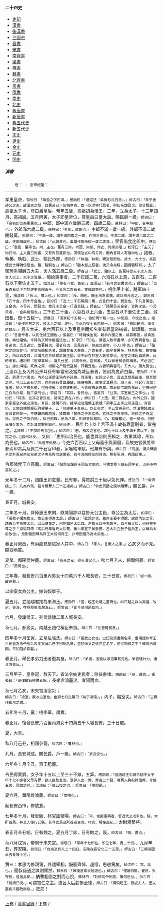  



#### 二十四史

*   [史記](../a01/a01.md)
*   [漢書](../a02/a02.md)
*   [後漢書](../a03/a03.md)
*   [三國志](../a04/a04.md)
*   [晉書](../a05/a05.md)
*   [宋書](../a06/a06.md)
*   [南齊書](../a07/a07.md)
*   [梁書](../a08/a08.md)
*   [陳書](../a09/a09.md)
*   [魏書](../a10/a10.md)
*   [北齊書](../a11/a11.md)
*   [周書](../a12/a12.md)
*   [隋書](../a13/a13.md)
*   [南史](../a14/a14.md)
*   [北史](../a15/a15.md)
*   [舊唐書](../a16/a16.md)
*   [新唐書](../a17/a17.md)
*   [舊五代史](../a18/a18.md)
*   [新五代史](../a19/a19.md)
*   [宋史](../a20/a20.md)
*   [遼史](../a21/a21.md)
*   [金史](../a22/a22.md)
*   [元史](../a23/a23.md)
*   [明史](../a24/a24.md)


##### 漢書
　　 `卷二 ‧ 惠帝紀第二`

* * *

孝惠皇帝，`荀悅曰：「諱盈之字曰滿。」應劭曰：「禮謚法『柔質慈民曰惠』。」師古曰：「孝子善述父之志，故漢家之謚，自惠帝巳下皆稱孝也。臣下以滿字代盈者，則知帝諱盈也。他皆類此。」`高祖太子也，母曰呂皇后。帝年五歲，高祖初為漢王。二年，立為太子。十二年四月，高祖崩。五月丙寅，太子即皇帝位，尊皇后曰皇太后。賜民爵一級。`師古曰：「帝初即位為恩惠也。」`中郎、郎中滿六歲爵三級，四歲二級。`蘇林曰：「中郎，省中郎也。」`外郎滿六歲二級。`蘇林曰：「外郎，散郎也。」`中郎不滿一歲一級。外郎不滿二歲賜錢萬。`張晏曰：「不滿一歲，謂不滿四歲之一歲，作郎三歲也。不滿二歲，謂不滿六歲之二歲，作郎四歲也。」師古曰：「此說非也。直謂作郎未經一歲二歲耳。」`宦官尚食比郎中。`應劭曰：「宦官，閽寺也。尚，主也。舊有五尚。尚冠、尚帳、尚衣、尚席亦是。」如淳曰：「主天子物曰尚，主文書曰尚書，又有尚符璽郎也。漢儀注省中有五尚，而內官婦人有諸尚也。」`謁者、執楯、執戟、武士、騶比外郎。`應劭曰：「執楯、執戟，親近陛衞也。武士，力士也，高祖使武士縛韓信是也。騶，騶騎也。」師古曰：「騶本廄之馭者，後又令為騎，因謂騶騎耳。」`太子御驂乘賜爵五大夫，舍人滿五歲二級。`師古曰：「武士、騶以上，皆舊侍從天子之人也。舍人以上，太子之官屬。」`賜給喪事者，二千石錢二萬，六百石以上萬，五百石、二百石以下至佐史五千。`如淳曰：「律有斗食、佐史。」韋昭曰：「若今曹史書佐也。」師古曰：「自五百石以下至於佐史皆賜五千。今又言二百石者，審備其等也。」`視作厈上者，將軍四十金，`服虔曰：「斥上，壙上也。」如淳曰：「斥，開也。開土地為冢壙，故以開斥言之。」鄭氏曰：「四十金，四十斤金也。」晉灼曰：「近上二千石賜錢二萬，此言四十金，實金也。下凡言黃金，真金也。不言黃，謂錢也。食貨志黃金一斤直萬錢。」師古曰：「諸賜言黃金者，皆與之金。不言黃者，一金與萬錢也。」`二千石二十金，六百石以上六金，五百石以下至佐史二金。減田租，復十五稅一。`鄧展曰：「漢家初十五稅一，儉於周十稅一也。中間廢，今復之也。」如淳曰：「秦作阿房之宮，收太半之賦，遂行，至此乃復十五而稅一。」師古曰：「鄧說是也。復音房目反。」`爵五大夫、吏六百石以上及宦皇帝而知名者有罪當盜械者，皆頌繫。`文穎曰：「言皇帝者，以別仕諸王國也。」張晏曰：「時諸侯治民，新承六國之後，咸慕鄉邑，或貪逸豫，樂仕諸侯，今特為京師作優裕法也。」如淳曰：「知名，謂宦人敎帝書學，亦可表異者也。盜者逃也，恐其逃亡，故著械也。頌者容也，言見寬容，但處曹吏舍，不入𨻼牢也。」師古曰：「諸家之說皆非也。宦皇帝而知名者，謂雖非五大夫爵、六百石吏，而早事惠帝，特為所知，故亦優之，所以云及耳，非謂凡在京師異於諸王國，亦不必在於宦人敎書學也。左官之律起自武帝，此時未有。禮記曰『宦學事師』，謂凡仕宦，非閹寺也。盜械者，凡以罪著械皆得稱焉，不必逃亡也。據山海經，貳負之臣、相柳之尸皆云盜械，其義是也。古者頌與容同。五大夫，第九爵也。」`上造以上及內外公孫耳孫有罪當刑及當為城旦舂者，皆耐為鬼薪白粲。`應劭曰：「上造，爵滿十六者也。內外公孫謂王侯內外孫也。耳孫者，玄孫之子也，言去其曾高益逺，但耳聞之也。今以上造有功勞，內外孫有骨血屬㜕，施德布惠，故事從其輕也。城旦者，旦起行治城；舂者，婦人不豫外徭，但舂作米：皆四歲刑也。今皆就鬼薪白粲。取薪給宗廟為鬼薪，坐擇米使正白為白粲，皆三歲刑也。」李斐曰：「耳孫，曾孫也。」張晏曰：「公孫，宗室侯王之孫也。」晉灼曰：「耳孫，玄孫之曾孫也，諸侯王表在八世。」師古曰：「上造，第二爵名也。內外公孫，國家宗室及外戚之孫也。耳孫，諸說不同。據平紀及諸侯王表說『梁孝王玄孫之耳孫音』。耳音仍。又匈奴傳說握衍朐鞮單于，云『烏維單于耳孫』。以此參之，李云曾孫是也。然漢書諸處又皆云曾孫非一，不應雜兩稱而言。據爾雅『曾孫之子為玄孫，玄孫之子為來孫，來孫之子為昆孫，昆孫之子為仍孫』，從己而數，是為八葉，則與晉說相同。仍、耳聲相近，蓋一號也。但班氏唯存古名，而計其葉數則錯也。㜕音連。」`民年七十以上若不滿十歲有罪當刑者，皆完之。`孟康曰：「不加肉刑髡𩮜也。」師古曰：「若，預及之言也。謂七十以上及不滿十歲以下，皆完之也。𩮜音他計反。」`又曰：「吏所以治民也，能盡其治則民賴之，故重其祿，所以為民也。`師古曰：「為音于偽反。」`今吏六百石以上父母妻子與同居，及故吏甞佩將軍都尉印將兵及佩二千石官印者，家唯給軍賦，他無有所與。`師古曰：「同居，謂父母妻子之外若兄弟及兄弟之子等見與同居業者，若今言同籍及同財也。無有所與，與讀曰豫。」`

令郡諸侯王立高廟。`師古曰：「諸郡及諸侯王國皆立廟也。今書本郡下或有國字者，流俗不曉妄加之。」`

元年冬十二月，趙隱王如意薨。民有罪，得買爵三十級以免死罪。`應劭曰：「一級直錢二千，凡為六萬，若今贖罪入三十疋縑矣。」師古曰：「令出買爵之錢以贖罪。」`賜民爵，戶一級。

春正月，城長安。

二年冬十月，齊悼惠王來朝，獻城陽郡以益魯元公主邑，尊公主為太后。`如淳曰：「張敖子偃為魯王，故公主得為太后。」師古曰：「此說非也。蓋齊王憂不得脫，故從內史之言，請尊公主為齊太后，以母禮事之，用悅媚呂太后耳。若魯元以子為魯王，自合稱太后，何待齊王尊之乎？據張耳傳『高后元年魯元太后薨，後六年宣平侯敖薨，呂太后立敖子偃為王，以母為太后故也』，是則偃因母為齊王太后而得王，非母因偃乃為太后也。」`

春正月癸酉，有兩龍見蘭陵家人井中，`師古曰：「家人，言庶人之家。」`乙亥夕而不見。隴西地震。

夏旱。郃陽侯仲薨。`師古曰：「高帝之兄，吳王濞父也。」`秋七月辛未，相國何薨。`師古曰：「蕭何也。」`

三年春，發長安六百里內男女十四萬六千人城長安，三十日罷。`鄭氏曰：「城一面，故速罷。」`

以宗室女為公主，嫁匈奴單于。

夏五月，立閩越君搖為東海王。`應劭曰：「搖，越王句踐之苗裔也，帥百越之兵助高祖，故封。東海，在吳郡東南濵海云。」師古曰：「即今泉州是其地。」`

六月，發諸侯王、列侯徒隷二萬人城長安。

秋七月，都廄災。南越王趙佗稱臣奉貢。`師古曰：「佗音徒何反。」`

四年冬十月壬寅，立皇后張氏。`師古曰：「張敖之女也。史記及漢書無名字，皇甫謐作帝王世紀皆為惠帝張后及孝文薄后已下別制名焉，至於薄父之徒亦立名字，何從而得之乎？雖欲示博聞，不知陷於穿鑿。」`

春正月，舉民孝弟力田者復其身。`師古曰：「弟者，言能以順道事其兄也。弟音徒計力。復音方目反。」`

三月甲子，皇帝冠，赦天下。省法令妨吏民者；除挾書律。`應劭曰：「挾，藏也。」張晏曰：「秦律敢有挾書者族。」`長樂宮鴻臺災。宜陽雨血。

秋七月乙亥，未央宮凌室災；`師古曰：「凌室，藏冰之室也。豳詩七月之篇曰『納于凌陰』。」`丙子，織室災。`師古曰：「主織作繒帛之處。」`

五年冬十月，靁；桃李華，棗實。

春正月，復發長安六百里內男女十四萬五千人城長安，三十日罷。

夏，大旱。

秋八月己丑，相國參薨。`師古曰：「曹參也。」`

九月，長安城成。賜民爵，戶一級。`師古曰：「家長受也。」`

六年冬十月辛丑，齊王肥薨。

令民得賣爵。女子年十五以上至三十不嫁，五筭。`應劭曰：「國語越王勾踐令國中女子年十七不嫁者父母有罪，欲人民繁息也。漢律人出一筭，筭百二十錢，唯賈人與奴婢倍筭。今使五筭，罪謫之也。」孟康曰：「或云復之也。」師古曰：「應說是。」`

夏六月，舞陽侯噲薨。`師古曰：「樊噲也。」`

起長安西巿，修敖倉。

七年冬十月，發車騎、材官詣滎陽，`師古曰：「車，常擬軍興者，若近代之戍車也。騎，常所養馬，并其人使行充騎，若今武馬及所養者主也。材官，解在高紀。」`太尉灌嬰將。

春正月辛丑朔，日有蝕之。夏五月丁卯，日有蝕之，旣。`師古曰：「旣，盡也。」`

秋八月戊寅，帝崩于未央宮。`臣瓚曰：「帝年十七即位，即位七年，壽二十四。」`九月辛丑，葬安陵。`臣瓚曰：「自崩至葬凡二十四日。安陵在長安北三十五里。」師古曰：「三輔黃圖云去長陵十里。」`

贊曰：孝惠內修親親，外禮宰相，優寵齊悼、趙隱，恩敬篤矣。`師古曰：「篤，厚也。」`聞叔孫通之諫則懼然，`蘇林曰：「諫復道乘衣冠道也。」師古曰：「懼讀曰瞿。瞿然，失守貌，音居具反。」`納曹相國之對而心說，`蘇林曰：「對修高帝制度、蕭何法也。」師古曰：「說讀曰悅。」`可謂寬仁之主。遭呂太后虧損至德，`師古曰：「謂殺趙王，戮戚夫人，因以憂疾不聽政而崩。」`悲夫！

* * *

[上卷](001b.md) / [漢書目錄](a02.md) / [下卷](003.md) /

    